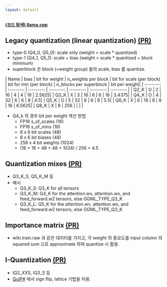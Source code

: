 ```yaml
---
layout: default
---
```


**[(코드 탐색) llama.cpp](https://github.com/ggerganov/llama.cpp)**

## Legacy quantization (linear quantization) [(PR)](https://github.com/ggerganov/llama.cpp/pull/1684)
- type-0 (Q4_0, Q5_0): scale only (weight = scale * quantized)
- type-1 (Q4_1, Q5_1): scale + bias (weight = scale * quantized + block minimum)
- superblock 은 block (=weight group) 들의 scale, bias 를 quantize. 

| Name    | bias | bit for weight | n_weights per block | bit for scale (per block) | bit for min (per block) | n_blocks per superblock | bit per weight| 
| :-------: | :-------: | :-------: | :-------: | :-------: | :-------: | :-------: |
| Q2_K  | O | 2 | 16 | 4 | 4 | 16 | 2.5625| 
| Q3_K  | X | 3 | 16 | 6 | 6 | 16 | 3.4375| 
| Q4_K  | O | 4 | 32 | 6 | 6 | 8 | 4.5| 
| Q5_K  | O | 5 | 32 | 6 | 6 | 8 | 5.5| 
| Q6_K  | X | 6 | 16 | 8 | 8 | 16 | 6.5625| 
| Q8_K  | X | 8 | 256 |  |  | | 

- Q4_k 의 경우 bit per weight 계산 방법
  - FP16 s_of_scales (16)
  - FP16 s_of_mins (16) 
  - 8 x 6 bit scales (48)
  - 8 x 6 bit biases (48)
  - 256 x 4 bit weights (1024)
  - (16 + 16 + 48 + 48 + 1024) / 256 = 4.5

## Quantization mixes [(PR)](https://github.com/ggerganov/llama.cpp/pull/1684)
- Q3_K_S, Q5_K_M 등
- 예시
  - Q3_K_S: Q3_K for all tensors
  - Q3_K_M: Q4_K for the attention.wv, attention.wo, and feed_forward.w2 tensors, else GGML_TYPE_Q3_K
  - Q3_K_L: Q5_K for the attention.wv, attention.wo, and feed_forward.w2 tensors, else GGML_TYPE_Q3_K

## Importance matrix [(PR)](https://github.com/ggerganov/llama.cpp/pull/4861)
- wiki.train.raw 과 같은 데이터를 가지고, 각 weight 의 중요도를 input column 의 squared sum 으로 approximate 하여 quantize 시 활용.

## I-Quantization [(PR)](https://github.com/ggerganov/llama.cpp/pull/4773)
- IQ2_XXS, IQ3_S 등
- [QuIP#](https://arxiv.org/pdf/2402.04396) 에서 sign flip, lattice 기법을 차용.